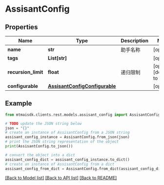# AssisantConfig


## Properties

Name | Type | Description | Notes
------------ | ------------- | ------------- | -------------
**name** | **str** | 助手名称 | [optional] 
**tags** | **List[str]** |  | [optional] 
**recursion_limit** | **float** | 递归限制 | [optional] [default to 10]
**configurable** | [**AssisantConfigConfigurable**](AssisantConfigConfigurable.md) |  | [optional] 

## Example

```python
from mtmaisdk.clients.rest.models.assisant_config import AssisantConfig

# TODO update the JSON string below
json = "{}"
# create an instance of AssisantConfig from a JSON string
assisant_config_instance = AssisantConfig.from_json(json)
# print the JSON string representation of the object
print(AssisantConfig.to_json())

# convert the object into a dict
assisant_config_dict = assisant_config_instance.to_dict()
# create an instance of AssisantConfig from a dict
assisant_config_from_dict = AssisantConfig.from_dict(assisant_config_dict)
```
[[Back to Model list]](../README.md#documentation-for-models) [[Back to API list]](../README.md#documentation-for-api-endpoints) [[Back to README]](../README.md)


